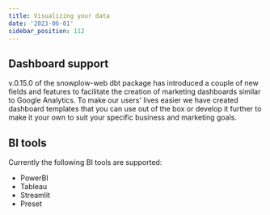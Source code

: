 ```yaml
---
title: Visualizing your data
date: '2023-06-01'
sidebar_position: 112
---
```


## Dashboard support

v.0.15.0 of the snowplow-web dbt package has introduced a couple of new fields and features to facilitate the creation of marketing dashboards similar to Google Analytics. To make our users' lives easier we have created dashboard templates that you can use out of the box or develop it further to make it your own to suit your specific business and marketing goals.

## BI tools

Currently the following BI tools are supported:

- PowerBI
- Tableau
- Streamlit
- Preset
